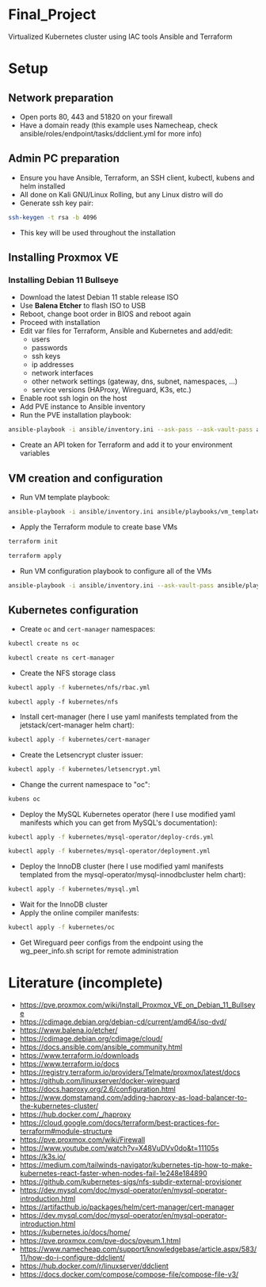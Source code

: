 # Final_Project
Virtualized Kubernetes cluster using IAC tools Ansible and Terraform

# Setup

## Network preparation

- Open ports 80, 443 and 51820 on your firewall
- Have a domain ready (this example uses Namecheap, check ansible/roles/endpoint/tasks/ddclient.yml for more info)

## Admin PC preparation

- Ensure you have Ansible, Terraform, an SSH client, kubectl, kubens and helm installed
- All done on Kali GNU/Linux Rolling, but any Linux distro will do
- Generate ssh key pair:

```bash
ssh-keygen -t rsa -b 4096
```

- This key will be used throughout the installation

## Installing Proxmox VE

### Installing Debian 11 Bullseye

- Download the latest Debian 11 stable release ISO
- Use **Balena Etcher** to flash ISO to USB
- Reboot, change boot order in BIOS and reboot again
- Proceed with installation
- Edit var files for Terraform, Ansible and Kubernetes and add/edit:
	- users
	- passwords
	- ssh keys
	- ip addresses
	- network interfaces
	- other network settings (gateway, dns, subnet, namespaces, ...)
	- service versions (HAProxy, Wireguard, K3s, etc.)
- Enable root ssh login on the host
- Add PVE instance to Ansible inventory
- Run the PVE installation playbook:

```bash
ansible-playbook -i ansible/inventory.ini --ask-pass --ask-vault-pass ansible/playbooks/pve.yml
```

- Create an API token for Terraform and add it to your environment variables

## VM creation and configuration

- Run VM template playbook:

```bash
ansible-playbook -i ansible/inventory.ini ansible/playbooks/vm_template.yml
```

- Apply the Terraform module to create base VMs

```bash
terraform init
```

```bash
terraform apply
```

- Run VM configuration playbook to configure all of the VMs

```bash
ansible-playbook -i ansible/inventory.ini --ask-vault-pass ansible/playbooks/vm_conf.yml
```

## Kubernetes configuration

- Create `oc` and `cert-manager` namespaces:

```bash
kubectl create ns oc
```

```bash
kubectl create ns cert-manager
```

- Create the NFS storage class

```bash
kubectl apply -f kubernetes/nfs/rbac.yml
```

```
kubectl apply -f kubernetes/nfs
```

- Install cert-manager (here I use yaml manifests templated from the jetstack/cert-manager helm chart):

```bash
kubectl apply -f kubernetes/cert-manager
```

- Create the Letsencrypt cluster issuer:

```bash
kubectl apply -f kubernetes/letsencrypt.yml
```

- Change the current namespace to "oc":

```bash
kubens oc
```

- Deploy the MySQL Kubernetes operator (here I use modified yaml manifests which you can get from MySQL's documentation):

```bash
kubectl apply -f kubernetes/mysql-operator/deploy-crds.yml
```

```bash
kubectl apply -f kubernetes/mysql-operator/deployment.yml
```

- Deploy the InnoDB cluster (here I use modified yaml manifests templated from the mysql-operator/mysql-innodbcluster helm chart):

```bash
kubectl apply -f kubernetes/mysql.yml
```

- Wait for the InnoDB cluster
- Apply the online compiler manifests:

```bash
kubectl apply -f kubernetes/oc
```

- Get Wireguard peer configs from the endpoint using the wg_peer_info.sh script for remote administration

# Literature (incomplete)
- https://pve.proxmox.com/wiki/Install_Proxmox_VE_on_Debian_11_Bullseye
- https://cdimage.debian.org/debian-cd/current/amd64/iso-dvd/
- https://www.balena.io/etcher/
- https://cdimage.debian.org/cdimage/cloud/
- https://docs.ansible.com/ansible_community.html
- https://www.terraform.io/downloads
- https://www.terraform.io/docs
- https://registry.terraform.io/providers/Telmate/proxmox/latest/docs
- https://github.com/linuxserver/docker-wireguard
- https://docs.haproxy.org/2.6/configuration.html
- https://www.domstamand.com/adding-haproxy-as-load-balancer-to-the-kubernetes-cluster/
- https://hub.docker.com/_/haproxy
- https://cloud.google.com/docs/terraform/best-practices-for-terraform#module-structure
- https://pve.proxmox.com/wiki/Firewall
- https://www.youtube.com/watch?v=X48VuDVv0do&t=11105s
- https://k3s.io/
- https://medium.com/tailwinds-navigator/kubernetes-tip-how-to-make-kubernetes-react-faster-when-nodes-fail-1e248e184890
- https://github.com/kubernetes-sigs/nfs-subdir-external-provisioner
- https://dev.mysql.com/doc/mysql-operator/en/mysql-operator-introduction.html
- https://artifacthub.io/packages/helm/cert-manager/cert-manager
- https://dev.mysql.com/doc/mysql-operator/en/mysql-operator-introduction.html
- https://kubernetes.io/docs/home/
- https://pve.proxmox.com/pve-docs/pveum.1.html
- https://www.namecheap.com/support/knowledgebase/article.aspx/583/11/how-do-i-configure-ddclient/
- https://hub.docker.com/r/linuxserver/ddclient
- https://docs.docker.com/compose/compose-file/compose-file-v3/
